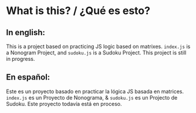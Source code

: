 # What is this? / ¿Qué es esto?

## In english:

This is a project based on practicing JS logic based on matrixes.
`index.js` is a Nonogram Project, and `sudoku.js` is a Sudoku Project.
This project is still in progress.

## En español:

Este es un proyecto basado en practicar la lógica JS basada en matrices.
`index.js` es un Proyecto de Nonograma, & `sudoku.js` es un Projecto de Sudoku.
Este proyecto todavía está en proceso.